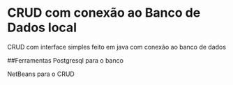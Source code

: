 # CRUD com conexão ao Banco de Dados local
CRUD com interface simples feito em java com conexão ao banco de dados 

##Ferramentas 
Postgresql para o banco

NetBeans para o CRUD
